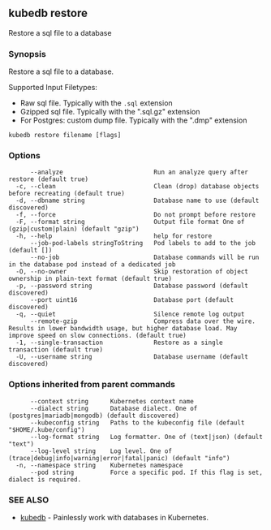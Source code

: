 ## kubedb restore

Restore a sql file to a database

### Synopsis

Restore a sql file to a database.

Supported Input Filetypes:
  - Raw sql file. Typically with the `.sql` extension
  - Gzipped sql file. Typically with the ".sql.gz" extension
  - For Postgres: custom dump file. Typically with the ".dmp" extension

```
kubedb restore filename [flags]
```

### Options

```
      --analyze                         Run an analyze query after restore (default true)
  -c, --clean                           Clean (drop) database objects before recreating (default true)
  -d, --dbname string                   Database name to use (default discovered)
  -f, --force                           Do not prompt before restore
  -F, --format string                   Output file format One of (gzip|custom|plain) (default "gzip")
  -h, --help                            help for restore
      --job-pod-labels stringToString   Pod labels to add to the job (default [])
      --no-job                          Database commands will be run in the database pod instead of a dedicated job
  -O, --no-owner                        Skip restoration of object ownership in plain-text format (default true)
  -p, --password string                 Database password (default discovered)
      --port uint16                     Database port (default discovered)
  -q, --quiet                           Silence remote log output
      --remote-gzip                     Compress data over the wire. Results in lower bandwidth usage, but higher database load. May improve speed on slow connections. (default true)
  -1, --single-transaction              Restore as a single transaction (default true)
  -U, --username string                 Database username (default discovered)
```

### Options inherited from parent commands

```
      --context string      Kubernetes context name
      --dialect string      Database dialect. One of (postgres|mariadb|mongodb) (default discovered)
      --kubeconfig string   Paths to the kubeconfig file (default "$HOME/.kube/config")
      --log-format string   Log formatter. One of (text|json) (default "text")
      --log-level string    Log level. One of (trace|debug|info|warning|error|fatal|panic) (default "info")
  -n, --namespace string    Kubernetes namespace
      --pod string          Force a specific pod. If this flag is set, dialect is required.
```

### SEE ALSO

* [kubedb](kubedb.md)	 - Painlessly work with databases in Kubernetes.

